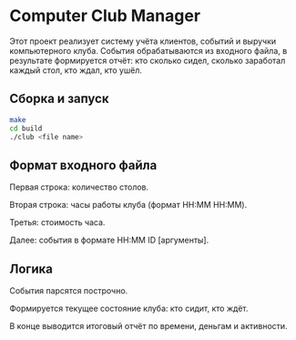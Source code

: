 # Computer Club Manager

Этот проект реализует систему учёта клиентов, событий и выручки компьютерного клуба. События обрабатываются из входного файла, в результате формируется отчёт: кто сколько сидел, сколько заработал каждый стол, кто ждал, кто ушёл.

## Сборка и запуск

```bash
make
cd build
./club <file name>
```

## Формат входного файла

Первая строка: количество столов.

Вторая строка: часы работы клуба (формат HH:MM HH:MM).

Третья: стоимость часа.

Далее: события в формате HH:MM ID [аргументы].

## Логика

События парсятся построчно.

Формируется текущее состояние клуба: кто сидит, кто ждёт.

В конце выводится итоговый отчёт по времени, деньгам и активности.
